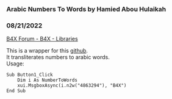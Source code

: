 ###  Arabic Numbers To Words by Hamied Abou Hulaikah
### 08/21/2022
[B4X Forum - B4X - Libraries](https://www.b4x.com/android/forum/threads/142469/)

This is a wrapper for this [github](https://github.com/bluemix/NumberToArabicWords).  
It transliterates numbers to arabic words.  
Usage:  

```B4X
Sub Button1_Click  
    Dim i As NumberToWords      
    xui.MsgboxAsync(i.n2w("4863294"), "B4X")  
End Sub
```